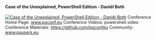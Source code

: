 ﻿#### Case of the Unexplained, PowerShell Edition - Daniël Both

[![Case of the Unexplained, PowerShell Edition - Daniël Both](https://i3.ytimg.com/vi/B07r9s1R3d4/hqdefault.jpg "Case of the Unexplained, PowerShell Edition - Daniël Both")](https://www.youtube.com/watch?v=B07r9s1R3d4)
Conference Home Page: www.psconf.eu
Conference Videos: powershell.video
Conference Materials: https://github.com/psconfeu
Community: www.psusers.eu


